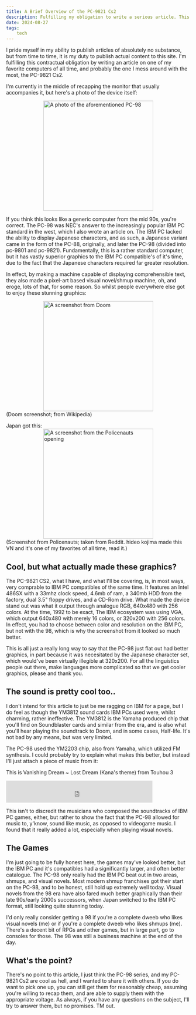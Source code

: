 ```yaml
---
title: A Brief Overview of the PC-9821 Cs2
description: Fulfilling my obligation to write a serious article. This is a semi-informational piece on the PC-98 line of computers. I'm pretty happy with how this turned out, but it has an unfortunate lack of deranged rambling. I'll add that in a later revision, make sure to look for that, coming 2028.
date: 2024-08-27
tags: 
    tech
---
```


I pride myself in my ability to publish articles of absolutely no substance, but from time to time, it is my duty to publish actual content to this site. I'm fulfilling this contractual obligation by writing an article on one of my favorite computers of all time, and probably the one I mess around with the most, the PC-9821 Cs2.


I'm currently in the middle of recapping the monitor that usually accompanies it, but here's a photo of the device itself:

<img src="/img/pc98.jpg" alt=" A photo of the aforementioned PC-98" height="300px" style="display: block; margin: 0 auto"/> 

If you think this looks like a generic computer from the mid 90s, you're correct. The PC-98 was NEC's answer to the increasingly popular IBM PC standard in the west, which I also wrote an article on. The IBM PC lacked the ability to display Japanese characters, and as such, a Japanese variant came in the form of the PC-88, originally, and later the PC-98 (divided into pc-9801 and pc-9821). Fundamentally, this is a rather standard computer, but it has vastly superior graphics to the IBM PC compatible's of it's time, due to the fact that the Japanese characters required far greater resolution.

In effect, by making a machine capable of displaying comprehensible text, they also made a pixel-art based visual novel/shmup machine, oh, and eroge, lots of that, for some reason. So whilst people everywhere else got to enjoy these stunning graphics: 

<img src="/img/doom1.png" alt=" A screenshot from Doom" height="300px" style="display: block; margin: 0 auto"/> 
(Doom screenshot; from Wikipedia)

Japan got this: 
<img src="/img/policenautsop.png" alt=" A screenshot from the Policenauts opening" height="300px" style="display: block; margin: 0 auto"/> 
(Screenshot from Policenauts; taken from Reddit. hideo kojima made this VN and it's one of my favorites of all time, read it.)

## Cool, but what actually made these graphics?

The PC-9821 CS2, what I have, and what I'll be covering, is, in most ways, very comprable to IBM PC compatibles of the same time. It features an Intel 486SX with a 33mhz clock speed, 4.6mb of ram, a 340mb HDD from the factory, dual 3.5" floppy drives, and a CD-Rom drive. What made the device stand out was what it output through analogue RGB, 640x480 with 256 colors. At the time, 1992 to be exact, The IBM ecosystem was using VGA, which output 640x480 with merely 16 colors, or 320x200 with 256 colors. In effect, you had to choose between color and resolution on the IBM PC, but not with the 98, which is why the screenshot from it looked so much better.

This is all just a really long way to say that the PC-98 just flat out had better graphics, in part because it was necesitated by the Japanese character set, which would've been virtually illegible at 320x200. For all the linguistics people out there, make languages more complicated so that we get cooler graphics, please and thank you.

## The sound is pretty cool too..

I don't intend for this article to just be me ragging on IBM for a page, but I do feel as though the YM3812 sound cards IBM PCs used were, whilst charming, rather ineffective. The YM3812 is the Yamaha produced chip that you'll find on Soundblaster cards and similar from the era, and is also what you'll hear playing the soundtrack to Doom, and in some cases, Half-life. It's not bad by any means, but was very limited. 

The PC-98 used the YM2203 chip, also from Yamaha, which utilized FM synthesis. I could probably try to explain what makes this better, but instead I'll just attach a piece of music from it: 

This is Vanishing Dream ~ Lost Dream (Kana's theme) from Touhou 3

 <iframe
   frameborder="0"
   width="400"
   height="60"
   src="https://drive.google.com/file/d/1yoQwZih2I0OzrxtPJebtDgP0K1VcuEuQ/preview?usp=drivesdk">
</iframe>

This isn't to discredit the musicians who composed the soundtracks of IBM PC games, either, but rather to show the fact that the PC-98 allowed for music to, y'know, sound like music, as opposed to videogame music. I found that it really added a lot, especially when playing visual novels.

## The Games 

I'm just going to be fully honest here, the games may've looked better, but the IBM PC and it's compatibles had a significantly larger, and often better catalogue. The PC-98 only really had the IBM PC beat out in two areas, shmups, and visual novels. Most modern shmup franchises got their start on the PC-98, and to be honest, still hold up extremely well today. Visual novels from the 98 era have also fared much better graphically than their late 90s/early 2000s successors, when Japan switched to the IBM PC format, still looking quite stunning today. 

I'd only really consider getting a 98 if you're a complete dweeb who likes visual novels (me) or if you're a complete dweeb who likes shmups (me). There's a decent bit of RPGs and other games, but in large part, go to consoles for those. The 98 was still a business machine at the end of the day.

## What's the point?

There's no point to this article, I just think the PC-98 series, and my PC-9821 Cs2 are cool as hell, and I wanted to share it with others. If you do want to pick one up, you can still get them for reasonably cheap, assuming you're willing to recap them, and are able to supply them with the appropriate voltage. As always, if you have any questions on the subject, I'll try to answer them, but no promises. TM out.